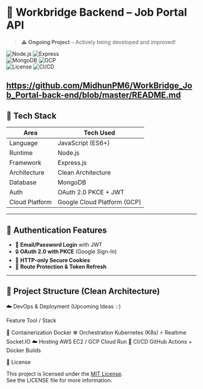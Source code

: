 # 🚀 Workbridge Backend – Job Portal API  
> ⚠️ **Ongoing Project** – Actively being developed and improved!

![Node.js](https://img.shields.io/badge/Node.js-18.x-green?logo=node.js) ![Express](https://img.shields.io/badge/Express.js-Framework-black?logo=express)  
![MongoDB](https://img.shields.io/badge/MongoDB-Database-green?logo=mongodb) ![GCP](https://img.shields.io/badge/GCP-Cloud-orange?logo=googlecloud)  
![License](https://img.shields.io/badge/License-MIT-blue?logo=open-source) ![CI/CD](https://img.shields.io/badge/GitHub%20Actions-Automation-blue?logo=githubactions)

https://github.com/MidhunPM6/WorkBridge_Job_Portal-back-end/blob/master/README.md
---

## 🧰 Tech Stack

| Area            | Tech Used                             |
|-----------------|----------------------------------------|
| Language        | JavaScript (ES6+)                      |
| Runtime         | Node.js                                |
| Framework       | Express.js                             |
| Architecture    | Clean Architecture                     |
| Database        | MongoDB                                |
| Auth            | OAuth 2.0 PKCE + JWT                   |
| Cloud Platform  | Google Cloud Platform (GCP)            |

---

## 🔐 Authentication Features

- 🔑 **Email/Password Login** with JWT  
- 🔒 **OAuth 2.0 with PKCE** (Google Sign-In)  
- 🍪 **HTTP-only Secure Cookies**  
- 🚫 **Route Protection & Token Refresh**

---

## 📁 Project Structure (Clean Architecture)

☁️ DevOps & Deployment (Upcoming Ideas 💡)

Feature	Tool / Stack

🐳 Containerization	Docker
☸️ Orchestration	Kubernetes (K8s)
⚡ Realtime	Socket.IO
☁️ Hosting	AWS EC2 / GCP Cloud Run
🔄 CI/CD	GitHub Actions + Docker Builds


📄 License 

This project is licensed under the [MIT License](./LICENSE).  
See the LICENSE file for more information.
